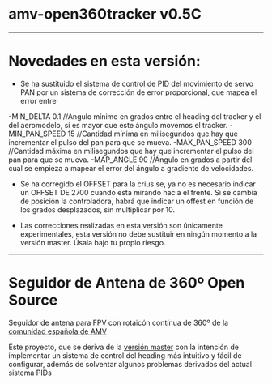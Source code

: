 # amv-open360tracker v0.5C
---------------------
# Novedades en esta versión:

* Se ha sustituido el sistema de control de PID del movimiento de servo PAN por un sistema de corrección de error proporcional, que mapea el error entre 

-MIN_DELTA     0.1   //Angulo mínimo en grados entre el heading del tracker y el del aeromodelo, si es mayor que este ángulo movemos el tracker.
-MIN_PAN_SPEED  15   //Cantidad mínima en milisegundos que hay que incrementar el pulso del pan para que se mueva.
-MAX_PAN_SPEED 300   //Cantidad máxima en milisegundos que hay que incrementar el pulso del pan para que se mueva.
-MAP_ANGLE      90   //Ángulo en grados a partir del cual se empieza a mapear el error del ángulo a gradiente de velocidades.

* Se ha corregido el OFFSET para la crius se, ya no es necesario indicar un OFFSET DE 2700 cuando está mirando hacia el frente. Si se cambia de posición la controladora, habrá que indicar un offest en función de los grados desplazados, sin multiplicar por 10.

* Las correcciones realizadas en esta versión son únicamente experimentales, esta versión no debe sustituir en ningún momento a la versión master. Úsala bajo tu propio riesgo.


---------------------
# Seguidor de Antena de 360º Open Source

Seguidor de antena para FPV con rotaicón contínua de 360º de la [comunidad española de AMV](http://www.aeromodelismovirtual.com/showthread.php?t=34530)

Este proyecto, que se deriva de la [versión master](https://github.com/raul-ortega/amv-open360tracker/) con la intención de implementar un sistema de control del heading más intuitivo y fácil de configurar, además de solventar algunos problemas derivados del actual sistema PIDs


